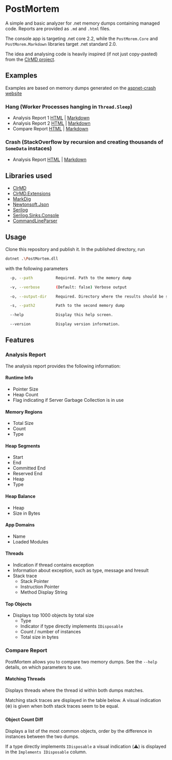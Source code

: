 # PostMortem

A simple and basic analyzer for .net memory dumps containing managed code. Reports are provided as `.md` and `.html` files.

The console app is targeting .net core 2.2, while the `PostMorem.Core` and `PostMorem.Markdown` libraries target .net standard 2.0.

The idea and analysing code is heavily inspired (if not just copy-pasted) from the [ClrMD project](https://github.com/Microsoft/dotnet-samples/tree/master/Microsoft.Diagnostics.Runtime/CLRMD).

## Examples

Examples are based on memory dumps generated on the [aspnet-crash website](https://github.com/dougrathbone/aspnet-crash)

### Hang (Worker Processes hanging in `Thread.Sleep`)

- Analysis Report 1 [HTML](https://htmlpreview.github.io/?https://github.com/schwindelig/postmortem/blob/master/docs/example-reports/hung-workers/1216b609-3c4a-4dba-9515-9a156e99a1f6-analysis-report.html) | [Markdown](docs/example-reports/hung-workers/1216b609-3c4a-4dba-9515-9a156e99a1f6-analysis-report.md)
- Analysis Report 2 [HTML](https://htmlpreview.github.io/?https://github.com/schwindelig/postmortem/blob/master/docs/example-reports/hung-workers/f4786bf0-a9f0-4e08-b207-e06c5d50b316-analysis-report.html) | [Markdown](docs/example-reports/hung-workers/f4786bf0-a9f0-4e08-b207-e06c5d50b316-analysis-report.md)
- Compare Report [HTML](https://htmlpreview.github.io/?https://github.com/schwindelig/postmortem/blob/master/docs/example-reports/hung-workers/8c48119f-5303-48ea-91aa-1b6cf809d5ef-compare-report.html) | [Markdown](docs/example-reports/hung-workers/8c48119f-5303-48ea-91aa-1b6cf809d5ef-compare-report.md)

### Crash (StackOverflow by recursion and creating thousands of `SomeData` instaces)

- Analysis Report [HTML](https://htmlpreview.github.io/?https://github.com/schwindelig/postmortem/blob/master/docs/example-reports/stackoverflow/e397f00b-1516-4995-9e43-b2c456429871-analysis-report.html) | [Markdown](docs/example-reports/stackoverflow/e397f00b-1516-4995-9e43-b2c456429871-analysis-report.md)

## Libraries used

- [ClrMD](https://github.com/Microsoft/dotnet-samples/tree/master/Microsoft.Diagnostics.Runtime/CLRMD)
- [ClrMD.Extensions](https://github.com/JeffCyr/ClrMD.Extensions)
- [MarkDig](https://github.com/lunet-io/markdig)
- [Newtonsoft.Json](https://github.com/JamesNK/Newtonsoft.Json)
- [Serilog](https://github.com/serilog/serilog)
- [Serilog.Sinks.Console](https://github.com/serilog/serilog-sinks-console)
- [CommandLineParser](https://github.com/commandlineparser/commandline)

## Usage

Clone this repository and publish it. In the published directory, run
```bash
dotnet .\PostMortem.dll
```
with the following parameters

```bash
  -p, --path          Required. Path to the memory dump

  -v, --verbose       (Default: false) Verbose output

  -o, --output-dir    Required. Directory where the results should be saved

  -s, --path2         Path to the second memory dump

  --help              Display this help screen.

  --version           Display version information.
```

## Features

### Analysis Report

The analysis report provides the following information:

#### Runtime Info

- Pointer Size
- Heap Count
- Flag indicating if Server Garbage Collection is in use

#### Memory Regions

- Total Size
- Count
- Type

#### Heap Segments

- Start
- End
- Committed End
- Reserved End
- Heap
- Type

#### Heap Balance

- Heap
- Size in Bytes

#### App Domains

- Name
- Loaded Modules

#### Threads

- Indication if thread contains exception
- Information about exception, such as type, message and hresult
- Stack trace
  - Stack Pointer
  - Instruction Pointer
  - Method Display String

#### Top Objects

- Displays top 1000 objects by total size
  - Type
  - Indicator if type directly implements `IDisposable`
  - Count / number of instances
  - Total size in bytes

### Compare Report

PostMortem allows you to compare two memory dumps. See the `--help` details, on which parameters to use.

#### Matching Threads

Displays threads where the thread id within both dumps matches.

Matching stack traces are displayed in the table below. A visual indication (:snowflake:) is given when both stack traces seem to be equal.

#### Object Count Diff

Displays a list of the most common objects, order by the difference in instances between the two dumps.

If a type directly implements `IDisposable` a visual indication (:warning:) is displayed in the `Implements IDisposable` column.